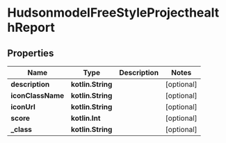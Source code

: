 
# HudsonmodelFreeStyleProjecthealthReport

## Properties
Name | Type | Description | Notes
------------ | ------------- | ------------- | -------------
**description** | **kotlin.String** |  |  [optional]
**iconClassName** | **kotlin.String** |  |  [optional]
**iconUrl** | **kotlin.String** |  |  [optional]
**score** | **kotlin.Int** |  |  [optional]
**_class** | **kotlin.String** |  |  [optional]



